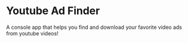 # Youtube Ad Finder
A console app that helps you find and download your favorite video ads from youtube videos!